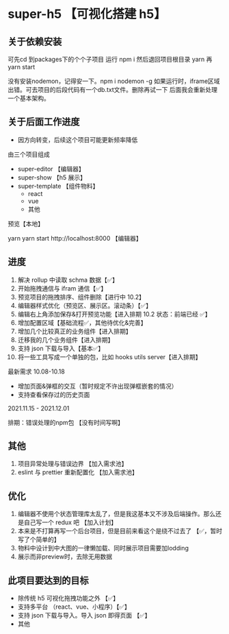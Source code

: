 # super-h5 【可视化搭建 h5】

## 关于依赖安装
可先cd 到packages下的个个子项目 运行 npm i
然后退回项目根目录 yarn
再yarn start

没有安装nodemon，记得安一下。npm i nodemon -g
如果运行时，iframe区域出错。可去项目的后段代码有一个db.txt文件。删除再试一下
后面我会重新处理一个基本架构。

## 关于后面工作进度
- 因方向转变，后续这个项目可能更新频率降低

由三个项目组成

- super-editor 【编辑器】
- super-show 【h5 展示】
- super-template 【组件物料】
  - react
  - vue
  - 其他

预览【本地】

yarn
yarn start
http://localhost:8000 【编辑器】

## 进度

1. 解决 rollup 中读取 schma 数据【✅】
2. 开始拖拽通信与 ifram 通信【✅】
3. 预览项目的拖拽排序、组件删除【进行中 10.2】
4. 编辑器样式优化（预览区、展示区。滚动条）【✅】
5. 编辑右上角添加保存&打开预览功能【进入排期 10.2 状态：前端已经 ✅】
6. 增加配置区域【基础流程✅，其他待优化&完善】
7. 增加几个比较真正的业务组件【进入排期】
8. 迁移我的几个业务组件【进入排期】
9. 支持 json 下载与导入【基本✅】
10. 将一些工具写成一个单独的包，比如 hooks utils server【进入排期】

最新需求 10.08-10.18

- 增加页面&弹框的交互（暂时规定不许出现弹框嵌套的情况）
- 支持查看保存过的历史页面

 2021.11.15 - 2021.12.01
 
 排期：错误处理的npm包 【没有时间写啊】

## 其他

1. 项目异常处理与错误边界 【加入需求池】
2. eslint 与 prettier 重新配置化 【加入需求池】

## 优化

1. 编辑器不使用个状态管理库太乱了，但是我这基本又不涉及后端操作。那么还是自己写一个 redux 吧 【加入计划】
2. 本来是不打算再写一个后台项目，但是目前来看这个是绕不过去了 【✅，暂时写了个简单的】
3. 物料中设计到中大图的一律懒加载、同时展示项目需要加lodding
4. 展示而非preview时，去除无用数据
## 此项目要达到的目标

- 除传统 h5 可视化拖拽功能之外 【✅】
- 支持多平台 （react、vue、小程序）【✅】
- 支持 json 下载与导入。导入 json 即得页面 【✅】
- 其他
